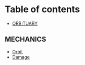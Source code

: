 # Table of contents

* [ORBITUARY](README.md)

## MECHANICS

* [Orbit](mechanics/orbit.md)
* [Damage](mechanics/damage.md)
